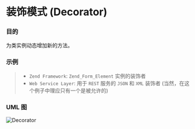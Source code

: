 # 装饰模式 (Decorator)
### 目的
为类实例动态增加新的方法。

### 示例
>+ `Zend Framework`: `Zend_Form_Element` 实例的装饰者
>+ `Web Service Layer`: 用于 `REST` 服务的 `JSON` 和 `XML` 装饰者 (当然，在这个例子中理应只有一个是被允许的)

### UML 图
![Decorator](https://raw.githubusercontent.com/qiujiafei123/DesignPatterns/master/Image/decorator.png)

